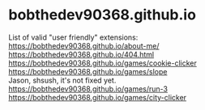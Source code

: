 # bobthedev90368.github.io

List of valid "user friendly" extensions:<br>
https://bobthedev90368.github.io/about-me/<br>
https://bobthedev90368.github.io/404.html<br>
https://bobthedev90368.github.io/games/cookie-clicker<br>
https://bobthedev90368.github.io/games/slope<br>
Jason, shsush, it's not fixed yet. https://bobthedev90368.github.io/games/run-3<br>
https://bobthedev90368.github.io/games/city-clicker<br>
